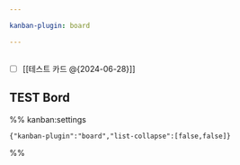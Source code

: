 ```yaml
---

kanban-plugin: board

---
```


## 

- [ ] [[테스트 카드 @{2024-06-28}]]


## TEST Bord





%% kanban:settings
```
{"kanban-plugin":"board","list-collapse":[false,false]}
```
%%